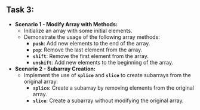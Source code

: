 ## Task 3:

- **Scenario 1 - Modify Array with Methods:**
    - Initialize an array with some initial elements.
    - Demonstrate the usage of the following array methods:
        - **`push`**: Add new elements to the end of the array.
        - **`pop`**: Remove the last element from the array.
        - **`shift`**: Remove the first element from the array.
        - **`unshift`**: Add new elements to the beginning of the array.
- **Scenario 2 - Subarray Creation:**
    - Implement the use of **`splice`** and **`slice`** to create subarrays from the original array:
        - **`splice`**: Create a subarray by removing elements from the original array.
        - **`slice`**: Create a subarray without modifying the original array.
